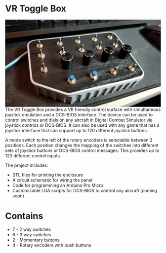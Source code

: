 # VR Toggle Box

<img align="left" src=images/front.jpg>


The VR Toggle Box provides a VR friendly control surface with simultaneous joystick emulation and a DCS-BIOS interface. The device can be used to control switches and dials on any aircraft in Digital Combat Simulator via joystick controls or DCS-BIOS. It can also be used with any game that has a joystick interface that can support up to 120 different joystick buttons.

A mode switch to the left of the rotary encoders is selectable between 3 positions. Each position changes the mapping of the switches into different sets of joystick buttons or DCS-BIOS control messages. This provides up to 120 different control inputs. 
 
The project includes:

* STL files for printing the enclosure
* A circuit schematic for wiring the panel
* Code for programming an Arduino Pro Micro
* Customizable LUA scripts for DCS-BIOS to control any aircraft (coming soon)

# Contains 
* 7 - 2 way switches
* 6 - 3 way switches
* 2 - Momentary buttons
* 4 - Rotary encoders with push buttons

